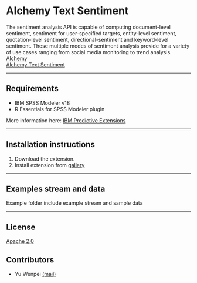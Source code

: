 # Alchemy Text Sentiment

The sentiment analysis API is capable of computing document-level sentiment, sentiment for user-specified targets, entity-level sentiment, quotation-level sentiment, directional-sentiment and keyword-level sentiment. These multiple modes of sentiment analysis provide for a variety of use cases ranging from social media monitoring to trend analysis.  
[Alchemy](https://www.ibm.com/smarterplanet/us/en/ibmwatson/developercloud/doc/alchemylanguage/)  
[Alchemy Text Sentiment](http://www.alchemyapi.com/products/alchemylanguage/sentiment-analysis)

---
Requirements
----
- IBM SPSS Modeler v18
- R Essentials for SPSS Modeler plugin 

More information here: [IBM Predictive Extensions][2]

---
Installation instructions
----
1. Download the extension.
2. Install extension from [gallery][2] 

---
Examples stream and data
----
Example folder include example stream and sample data

---
License
----

[Apache 2.0][1]


Contributors
----
- Yu Wenpei [(mail)](yuwenp@cn.ibm.com)

[1]:http://www.apache.org/licenses/LICENSE-2.0.html
[2]:https://developer.ibm.com/predictiveanalytics/downloads/#tab2
[3]:https://cran.r-project.org/web/packages/RCurl/

